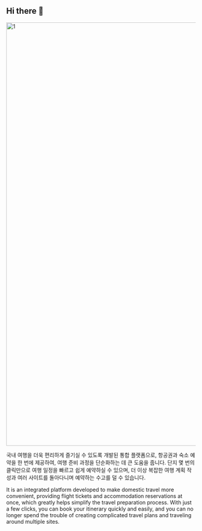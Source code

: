 ## Hi there 👋

<img width="2000" height="1125" alt="1" src="https://github.com/user-attachments/assets/d1bb0fa9-9098-4886-a6b5-01a89634302f" />

국내 여행을 더욱 편리하게 즐기실 수 있도록 개발된 통합 플랫폼으로, 항공권과 숙소 예약을 한 번에 제공하여, 여행 준비 과정을 단순화하는 데 큰 도움을 줍니다.
단지 몇 번의 클릭만으로 여행 일정을 빠르고 쉽게 예약하실 수 있으며, 더 이상 복잡한 여행 계획 작성과 여러 사이트를 돌아다니며 예약하는 수고를 덜 수 있습니다.

It is an integrated platform developed to make domestic travel more convenient, providing flight tickets and accommodation reservations at once, which greatly helps simplify the travel preparation process.
With just a few clicks, you can book your itinerary quickly and easily, and you can no longer spend the trouble of creating complicated travel plans and traveling around multiple sites.
